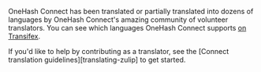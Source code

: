 OneHash Connect has been translated or partially translated into dozens of
languages by OneHash Connect's amazing community of volunteer translators.
You can see which languages OneHash Connect supports [on Transifex][transifex-connect].

If you'd like to help by contributing as a translator, see the
[Connect translation guidelines][translating-zulip] to get started.

[transifex-connect]: https://explore.transifex.com/zulip/zulip/
[translating-connect]: https://zulip.readthedocs.io/en/stable/translating/translating.html
